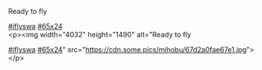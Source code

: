 Ready to fly

[\#<span>iflyswa</span>](https://social.lol/tags/iflyswa) [\#<span>65x24</span>](https://social.lol/tags/65x24)  
 &lt;p&gt;&lt;img width="4032" height="1490" alt="Ready to fly

[\#<span>iflyswa</span>](https://social.lol/tags/iflyswa) [\#<span>65x24</span>](https://social.lol/tags/65x24)" src="[<span class="invisible">https://</span><span class="ellipsis">cdn.some.pics/mihobu/67d2a0fae</span><span class="invisible">67e1.jpg</span>](https://cdn.some.pics/mihobu/67d2a0fae67e1.jpg)"&gt;&lt;/p&gt;